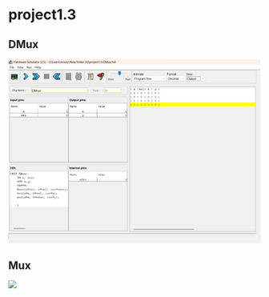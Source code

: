 # project1.3

## DMux

<img src="/Screenshot 2024-11-20 140610.png/">

## Mux

<img src="/Screenshot 2024-11-20 1404458.png/">